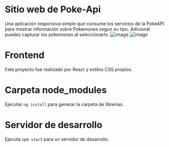 # Sitio web de Poke-Api
Una aplicación responsiva simple que consume los servicios de la PokeAPI para mostrar información sobre Pokemones segun su tipo.
Adicional puedes capturar los pokemones al seleccionarlo.
![image](https://github.com/Santiago1NAME/poke-api/assets/56492736/694e0e82-9b79-4f7b-98cd-3c8a66d38a1d)
![image](https://github.com/Santiago1NAME/poke-api/assets/56492736/ce524bda-a183-4487-b492-cdba5f3fb192)

# Frontend
Este proyecto fue realizado por React y estilos CSS propios.

# Carpeta node_modules
Ejecutar `ng install` para generar la carpeta de librerías.

# Servidor de desarrollo
Ejecuta `npm start` para un servidor de desarrollo.

